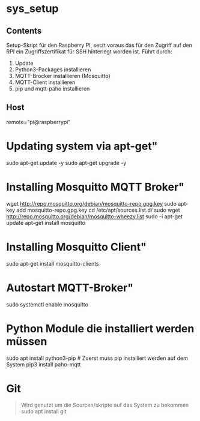 # sys_setup
## Contents

Setup-Skript für den Raspberry PI, setzt voraus das für den Zugriff auf den 
RPI ein Zugriffszertifikat für SSH hinterlegt worden ist. Führt durch:
1. Update
2. Python3-Packages installieren
3. MQTT-Brocker installieren (Mosquitto)
4. MQTT-Client installieren 
5. pip und mqtt-paho installieren

## Host
remote="pi@raspberrypi"

# Updating system via apt-get"
sudo apt-get update -y
sudo apt-get upgrade -y

# Installing Mosquitto MQTT Broker"
wget http://repo.mosquitto.org/debian/mosquitto-repo.gpg.key
sudo apt-key add mosquitto-repo.gpg.key
cd /etc/apt/sources.list.d/
sudo wget http://repo.mosquitto.org/debian/mosquitto-wheezy.list
sudo -i
apt-get update
apt-get install mosquitto

# Installing Mosquitto Client"
sudo apt-get install mosquitto-clients

# Autostart MQTT-Broker"
sudo systemctl enable mosquitto

# Python Module die installiert werden müssen
sudo apt install python3-pip # Zuerst muss pip installiert werden auf dem System
pip3 install paho-mqtt

# Git 
> Wird genutzt um die Sourcen/skripte auf das System zu bekommen
sudo apt install git